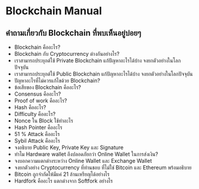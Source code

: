 # Blockchain Manual

## คำถามเกี่ยวกับ Blockchain ที่พบเห็นอยู่บ่อยๆ

- Blockchain คืออะไร?
- Blockchain กับ Cryptocurrency ต่างกันอย่างไร?
- เราสามารถประยุกต์ใช้ Private Blockchain แก้ปัญหาอะไรได้บ้าง จงยกตัวอย่างในโลกปัจจุบัน
- เราสามารถประยุกต์ใช้ Public Blockchain แก้ปัญหาอะไรได้บ้าง จงยกตัวอย่างในโลกปัจจุบัน
- ปัญหาอะไรที่ไม่ควรแก้ไขด้วย Blockchain?
- ข้อเสียของ Blockchain คืออะไร?
- Consensus คืออะไร?
- Proof of work คืออะไร?
- Hash คืออะไร?
- Difficulty คืออะไร?
- Nonce ใน Block ใช้ทำอะไร
- Hash Pointer คืออะไร
- 51 % Attack คืออะไร
- Sybil Attack คืออะไร
- จงอธิบาย Public Key, Private Key และ Signature
- ทำไม Hardware wallet ถึงปลอดภัยกว่า Online Wallet ในการส่งเงิน?
- จงบอกความแตกต่างระหว่าง Online Wallet และ Exchange Wallet
- จงยกตัวอย่าง Cryptocurrency ที่ท่านชอบ ที่ไม่ใช่ Bitcoin และ Ethereum พร้อมอธิบาย
- Bitcoin ถูกจำกัดให้มีแค่ 21 ล้านเหรียญได้อย่างไร
- Hardfork คืออะไร แตกต่างจาก Softfork อย่างไร
